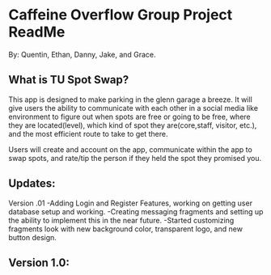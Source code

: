 # Caffeine Overflow Group Project ReadMe
By: Quentin, Ethan, Danny, Jake, and Grace. 

What is TU Spot Swap?
------------------------------------------------------------------
This app is designed to make parking in the glenn garage a breeze. It will give users the ability to communicate with each other in a social media 
like environment to figure out when spots are free or going to be free, where they are located(level), which kind of spot they are(core,staff, visitor, etc.), and the most efficient route to take to get there.

Users will create and account on the app, communicate within the app to swap spots, and rate/tip the person if they held the spot they promised you.

Updates:
------------------------------------------------------------------
Version .01
-Adding Login and Register Features, working on getting user database setup and working.
-Creating messaging fragments and setting up the ability to implement this in the near future.
-Started customizing fragments look with new background color, transparent logo, and new button design.


Version 1.0:
-
